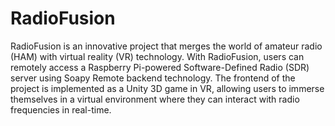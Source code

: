 # RadioFusion
RadioFusion is an innovative project that merges the world of amateur radio (HAM) with virtual reality (VR) technology. With RadioFusion, users can remotely access a Raspberry Pi-powered Software-Defined Radio (SDR) server using Soapy Remote backend technology. The frontend of the project is implemented as a Unity 3D game in VR, allowing users to immerse themselves in a virtual environment where they can interact with radio frequencies in real-time.
